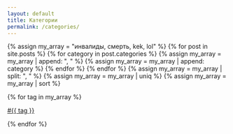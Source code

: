```yaml
---
layout: default
title: Категории
permalink: /categories/
---
```

{% assign my_array = "инвалиды, смерть, kek, lol" %}
{% for post in site.posts %}
{% for category in post.categories %}
{% assign my_array = my_array | append: ", " %}
{% assign my_array = my_array | append: category %}
{% endfor %}
{% endfor %}
{% assign my_array = my_array | split: ", " %}
{% assign my_array = my_array | uniq %} 
{% assign my_array = my_array | sort %}
<div class="tags-list">
{% for tag in my_array %}
<a href="/{{ tag }}">
<p>#{{ tag }}</p>
</a>
{% endfor %}
</div>